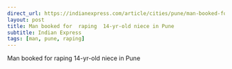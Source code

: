 ```yaml
---
direct_url: https://indianexpress.com/article/cities/pune/man-booked-for-raping-14-yr-old-niece-in-pune-8274993/
layout: post
title: Man booked for  raping  14-yr-old niece in Pune
subtitle: Indian Express
tags: [man, pune, raping]
---
```


Man booked for  raping  14-yr-old niece in Pune